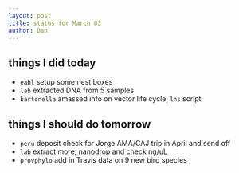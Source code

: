 ```yaml
---
layout: post
title: status for March 03
author: Dan
---
```


## things I did today
* `eabl` setup some nest boxes
* `lab` extracted DNA from 5 samples
* `bartonella` amassed info on vector life cycle, `lhs` script 

## things I should do tomorrow
* `peru` deposit check for Jorge AMA/CAJ trip in April and send off
* `lab` extract more, nanodrop and check ng/uL
* `provphylo` add in Travis data on 9 new bird species

<i class='fa fa-code' style='color:pink'> </i>
